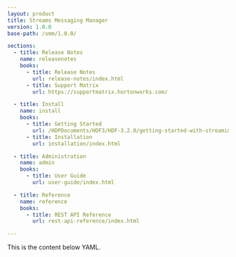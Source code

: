 ```yaml
---
layout: product
title: Streams Messaging Manager
version: 1.0.0
base-path: /smm/1.0.0/

sections:
  - title: Release Notes
    name: releasenotes
    books:
      - title: Release Notes
        url: release-notes/index.html
      - title: Support Matrix
        url: https://supportmatrix.hortonworks.com/

  - title: Install
    name: install
    books:
      - title: Getting Started
        url: /HDPDocuments/HDF3/HDF-3.2.0/getting-started-with-streaming-analytics/content/hdf-managing-kafka-with-smm.html
      - title: Installation
        url: installation/index.html

  - title: Administration
    name: admin
    books:
      - title: User Guide
        url: user-guide/index.html

  - title: Reference
    name: reference
    books:
      - title: REST API Reference
        url: rest-api-reference/index.html

---
```


This is the content below YAML.
